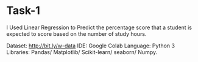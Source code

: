 # Task-1
I Used Linear Regression to Predict the percentage score that a student is expected to score based on the number of study hours.

Dataset: http://bit.ly/w-data
IDE: Google Colab
Language: Python 3
Libraries: Pandas/ Matplotlib/ Scikit-learn/ seaborn/ Numpy.
